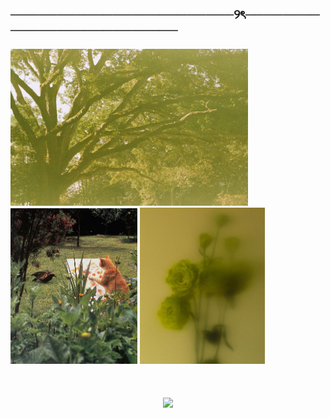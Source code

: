 ## ────────────────────────୨ৎ──────────────────────────
<img src="https://github.com/laevr/laevr/blob/main/tree.jpg" alt="tree" width="380"> <img src="https://github.com/laevr/laevr/blob/main/cat.jpg" alt="cat" width="203"> <img src="https://github.com/laevr/laevr/blob/main/rose.jpg" alt="rose" width="200">

<h1 align="center">
    <img src="https://readme-typing-svg.herokuapp.com/?font=Fira+Code&size=48&center=true&vCenter=true&width=650&height=70&color=b0b34d&duration=4000&lines=Hello+I'm+laevr💕;+Welcome+to+my+profile!;" />
</h1>

<!--
**laevr/laevr** is a ✨ _special_ ✨ repository because its `README.md` (this file) appears on your GitHub profile.

Here are some ideas to get you started:

- 🔭 I’m currently working on ...
- 🌱 I’m currently learning ...
- 👯 I’m looking to collaborate on ...
- 🤔 I’m looking for help with ...
- 💬 Ask me about ...
- 📫 How to reach me: ...
- 😄 Pronouns: ...
- ⚡ Fun fact: ...
-->
